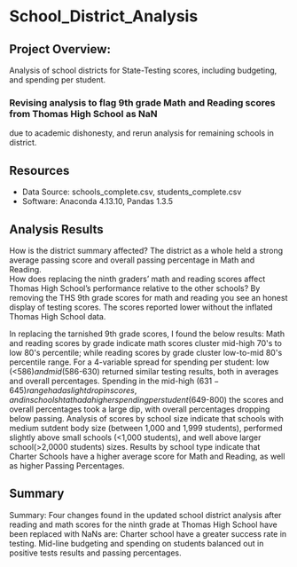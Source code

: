 # School_District_Analysis
## Project Overview:
Analysis of school districts for State-Testing scores, including budgeting, and spending per student. 
### Revising analysis to flag 9th grade Math and Reading scores from Thomas High School as NaN 
due to academic dishonesty, and rerun analysis for remaining schools in district.

## Resources
- Data Source: schools_complete.csv, students_complete.csv
- Software: Anaconda 4.13.10, Pandas 1.3.5

## Analysis Results

How is the district summary affected? The district as a whole held a strong average passing score and overall passing percentage in Math and Reading.  
How does replacing the ninth graders’ math and reading scores affect Thomas High School’s performance relative to the other schools?
By removing the THS 9th grade scores for math and reading you see an honest display of testing scores. The scores reported lower without the inflated Thomas High School data.

In replacing the tarnished 9th grade scores, I found the below results:
Math and reading scores by grade indicate math scores cluster mid-high 70's to low 80's percentile; while reading scores by grade cluster low-to-mid 80's percentile range.
For a 4-variable spread for spending per student: low (<$586) and mid ($586-630) returned similar testing results, both in averages and overall percentages. 
Spending in the mid-high ($631-645) range had a slight drop in scores, and in schools htat had a higher spending per student ($649-800) the scores and overall percentages took a large dip, with overall percentages dropping below passing. 
Analysis of scores by school size indicate that schools with medium sutdent body size (between 1,000 and 1,999 students), performed slightly above small schools (<1,000 students), and well above larger school(>2,0000 students) sizes.
Results by school type indicate that Charter Schools have a higher average score for Math and Reading, as well as higher Passing Percentages. 
 

## Summary
Summary: Four changes found in the updated school district analysis after reading and math scores for the ninth grade at Thomas High School have been replaced with NaNs are:
Charter school have a greater success rate in testing. Mid-line budgeting and spending on students balanced out in positive tests results and passing percentages.